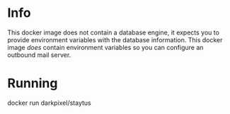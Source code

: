 Info
====
This docker image does not contain a database engine, it expects you to provide environment variables with the database information.
This docker image *does* contain environment variables so you can configure an outbound mail server.

Running
=======

docker run darkpixel/staytus
